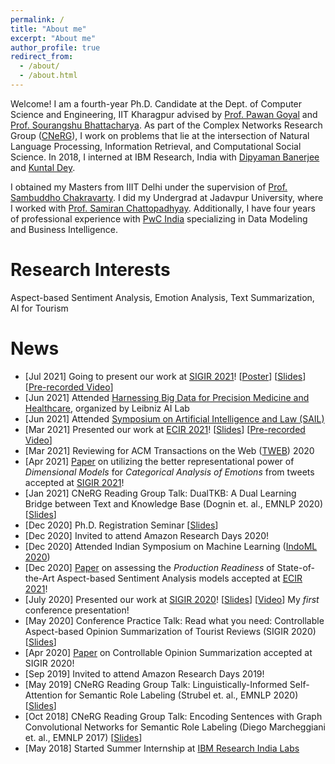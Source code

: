 ```yaml
---
permalink: /
title: "About me"
excerpt: "About me"
author_profile: true
redirect_from: 
  - /about/
  - /about.html
---
```


Welcome! I am a fourth-year Ph.D. Candidate at the Dept. of Computer Science and Engineering, IIT Kharagpur advised by [Prof. Pawan Goyal](http://cse.iitkgp.ac.in/~pawang/) and [Prof. Sourangshu Bhattacharya](http://cse.iitkgp.ac.in/~sourangshu/). As part of the Complex Networks Research Group ([CNeRG](https://cnerg-iitkgp.github.io/)), I work on problems that lie at the intersection of Natural Language Processing, Information Retrieval, and Computational Social Science. In 2018, I interned at IBM Research, India with [Dipyaman Banerjee](https://scholar.google.co.in/citations?user=zFoDxz8AAAAJ&hl=en) and [Kuntal Dey](https://scholar.google.com/citations?user=IlC2GRUAAAAJ&hl=en).

I obtained my Masters from IIIT Delhi under the supervision of [Prof. Sambuddho Chakravarty](https://sites.google.com/site/sambuddhochakravarty/home?authuser=0). I did my Undergrad at Jadavpur University, where I worked with [Prof. Samiran Chattopadhyay](http://www.jaduniv.edu.in/profile.php?uid=615). Additionally, I have four years of professional experience with [PwC India](https://www.pwc.in/) specializing in Data Modeling and Business Intelligence.

Research Interests
======
Aspect-based Sentiment Analysis, Emotion Analysis, Text Summarization, AI for Tourism

News
======
<ul class="small">
  <li> [Jul 2021] Going to present our work at <a href="https://sigir.org/sigir2021/schedule/">SIGIR 2021</a>! [<a href="/files/pdf/research/VADEC_SIGIR2021_Poster.pdf">Poster</a>] [<a href="https://docs.google.com/presentation/d/e/2PACX-1vQpnzCkBpsfsG5ah-KKegGFc90IwTHZiLkzB76kUXlrmrz7m-6JnWl3-uTfoFs-LsNVbmPE2JqAXdHT/pub?start=false&loop=false&delayms=3000">Slides</a>] [<a href="https://files.atypon.com/acm/a419079f7fed8d5a4e1e8cf5553b7139">Pre-recorded Video</a>] </li>
  <li> [Jun 2021] Attended <a href="https://leibniz-ai-lab.de/?etn=upcoming-events/">Harnessing Big Data for Precision Medicine and Healthcare</a>, organized by Leibniz AI Lab </li>
  <li> [Jun 2021] Attended <a href="https://sites.google.com/view/sail-2021/">Symposium on Artificial Intelligence and Law (SAIL)</a> </li>
  <li> [Mar 2021] Presented our work at <a href="https://www.ecir2021.eu/proceedings/">ECIR 2021</a>! [<a href="https://docs.google.com/presentation/d/e/2PACX-1vSA0cnc7YFzkoyj2sQRn7eg6EJjO9IY33Rh1csHfJr1XuEKxRqx3IBHigfTb5bLa8uFeXlxQdK7R6hM/pub?start=false&loop=false&delayms=3000">Slides</a>] [<a href="https://drive.google.com/file/d/1_Nb4dZpG3c8CjNq1l6DtHk75n-5xQOi-/view?usp=sharing">Pre-recorded Video</a>] </li>
  <li> [Mar 2021] Reviewing for ACM Transactions on the Web (<a href="https://dl.acm.org/journal/tweb/">TWEB</a>) 2020 </li>
  <li> [Apr 2021] <a href="/files/pdf/research/c04.pdf">Paper</a> on utilizing the better representational power of <i> Dimensional Models </i> for <i> Categorical Analysis of Emotions </i> from tweets accepted at <a href="https://sigir.org/sigir2021/schedule/">SIGIR 2021</a>! </li>
  <li> [Jan 2021] CNeRG Reading Group Talk: DualTKB: A Dual Learning Bridge between Text and Knowledge Base (Dognin et. al., EMNLP 2020) [<a href="https://docs.google.com/presentation/d/e/2PACX-1vTtOUPtoTv1hjIskPlHqz3h3QCmoZ47sCGFkkaoyvsxo4bWli9oRVWOGlKC3tYdlP3cxih8Q4daS9Yg/pub?start=false&loop=false&delayms=3000">Slides</a>] </li>
  <li> [Dec 2020] Ph.D. Registration Seminar [<a href="https://docs.google.com/presentation/d/e/2PACX-1vTPWw3MBpjn-ZwybaC5KC2s7OZi5fwoIPMSf78yNuUlW2kR9Bopp_NDysfVHfdrtE7v_m1VKue47j2o/pub?start=false&loop=false&delayms=3000">Slides</a>] </li>
  <li> [Dec 2020] Invited to attend Amazon Research Days 2020! </li>
  <li> [Dec 2020] Attended Indian Symposium on Machine Learning (<a href="https://labs.iitgn.ac.in/datascience/indoml/">IndoML 2020</a>) </li>
  <li> [Dec 2020] <a href="/files/pdf/research/c03.pdf">Paper</a> on assessing the <i> Production Readiness </i> of State-of-the-Art Aspect-based Sentiment Analysis models accepted at <a href="https://www.ecir2021.eu/proceedings/">ECIR 2021</a>! </li>
  <li> [July 2020] Presented our work at <a href="https://sigir.org/sigir2020/">SIGIR 2020</a>! [<a href="https://docs.google.com/presentation/d/e/2PACX-1vT-oaf6d6ISese7sXIYtpQZYxILEjnsP4L2ZTqHGmeg235De_dzfaCJNDOMkGzzFuxFlS_WDB4bBJzX/pub?start=false&loop=false&delayms=3000">Slides</a>] [<a href="https://dl.acm.org/doi/abs/10.1145/3397271.3401269">Video</a>] My <i> first </i> conference presentation! </li>
  <li> [May 2020] Conference Practice Talk: Read what you need: Controllable Aspect-based Opinion Summarization of Tourist Reviews (SIGIR 2020) [<a href="https://docs.google.com/presentation/d/e/2PACX-1vT-oaf6d6ISese7sXIYtpQZYxILEjnsP4L2ZTqHGmeg235De_dzfaCJNDOMkGzzFuxFlS_WDB4bBJzX/pub?start=false&loop=false&delayms=3000">Slides</a>] </li>
  <li> [Apr 2020] <a href="/files/pdf/research/c02.pdf">Paper</a> on Controllable Opinion Summarization accepted at SIGIR 2020! </li>
  <li> [Sep 2019] Invited to attend Amazon Research Days 2019! </li>
  <li> [May 2019] CNeRG Reading Group Talk: Linguistically-Informed Self-Attention for Semantic Role Labeling (Strubel et. al., EMNLP 2020) [<a href="https://docs.google.com/presentation/d/e/2PACX-1vR308wHtYIzPVuO1pRcwbqSTxbHmacEXwIwMRny48PE4aVWbrK9RGNjV-FXFQ3A4A/pub?start=false&loop=false&delayms=3000">Slides</a>]
  <li> [Oct 2018] CNeRG Reading Group Talk: Encoding Sentences with Graph Convolutional Networks for Semantic Role Labeling (Diego Marcheggiani et. al., EMNLP 2017) [<a href="https://diegma.github.io/slides/EMNLP17_slides.pdf">Slides</a>] </li>
  <li> [May 2018] Started Summer Internship at <a href="https://www.research.ibm.com/labs/india/">IBM Research India Labs</a> </li>
